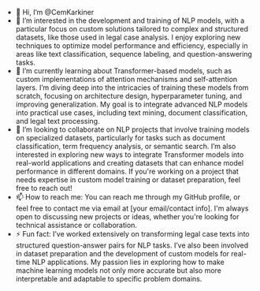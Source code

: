 - 👋 Hi, I’m @CemKarkiner
- 👀 I’m interested in the development and training of NLP models, with a particular focus on custom solutions tailored to complex and structured datasets, like those used in legal case analysis. I enjoy exploring new techniques to optimize model performance and efficiency, especially in areas like text classification, sequence labeling, and question-answering tasks.
- 🌱 I’m currently learning about Transformer-based models, such as custom implementations of attention mechanisms and self-attention layers. I’m diving deep into the intricacies of training these models from scratch, focusing on architecture design, hyperparameter tuning, and improving generalization. My goal is to integrate advanced NLP models into practical use cases, including text mining, document classification, and legal text processing.
- 💞️ I’m looking to collaborate on NLP projects that involve training models on specialized datasets, particularly for tasks such as document classification, term frequency analysis, or semantic search. I’m also interested in exploring new ways to integrate Transformer models into real-world applications and creating datasets that can enhance model performance in different domains. If you're working on a project that needs expertise in custom model training or dataset preparation, feel free to reach out!
- 📫 How to reach me: You can reach me through my GitHub profile, or feel free to contact me via email at [your email/contact info]. I'm always open to discussing new projects or ideas, whether you're looking for technical assistance or collaboration.
- ⚡ Fun fact: I’ve worked extensively on transforming legal case texts into structured question-answer pairs for NLP tasks. I’ve also been involved in dataset preparation and the development of custom models for real-time NLP applications. My passion lies in exploring how to make machine learning models not only more accurate but also more interpretable and adaptable to specific problem domains.
